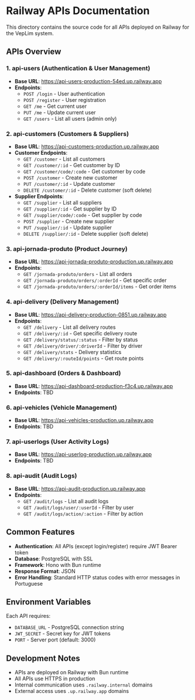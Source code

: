 # Railway APIs Documentation

This directory contains the source code for all APIs deployed on Railway for the VepLim system.

## APIs Overview

### 1. **api-users** (Authentication & User Management)
- **Base URL**: https://api-users-production-54ed.up.railway.app
- **Endpoints**:
  - `POST /login` - User authentication
  - `POST /register` - User registration  
  - `GET /me` - Get current user
  - `PUT /me` - Update current user
  - `GET /users` - List all users (admin only)

### 2. **api-customers** (Customers & Suppliers)
- **Base URL**: https://api-customers-production.up.railway.app
- **Customer Endpoints**:
  - `GET /customer` - List all customers
  - `GET /customer/:id` - Get customer by ID
  - `GET /customer/code/:code` - Get customer by code
  - `POST /customer` - Create new customer
  - `PUT /customer/:id` - Update customer
  - `DELETE /customer/:id` - Delete customer (soft delete)
- **Supplier Endpoints**:
  - `GET /supplier` - List all suppliers
  - `GET /supplier/:id` - Get supplier by ID
  - `GET /supplier/code/:code` - Get supplier by code
  - `POST /supplier` - Create new supplier
  - `PUT /supplier/:id` - Update supplier
  - `DELETE /supplier/:id` - Delete supplier (soft delete)

### 3. **api-jornada-produto** (Product Journey)
- **Base URL**: https://api-jornada-produto-production.up.railway.app
- **Endpoints**:
  - `GET /jornada-produto/orders` - List all orders
  - `GET /jornada-produto/orders/:orderId` - Get specific order
  - `GET /jornada-produto/orders/:orderId/items` - Get order items

### 4. **api-delivery** (Delivery Management)
- **Base URL**: https://api-delivery-production-0851.up.railway.app
- **Endpoints**:
  - `GET /delivery` - List all delivery routes
  - `GET /delivery/:id` - Get specific delivery route
  - `GET /delivery/status/:status` - Filter by status
  - `GET /delivery/driver/:driverId` - Filter by driver
  - `GET /delivery/stats` - Delivery statistics
  - `GET /delivery/:routeId/points` - Get route points

### 5. **api-dashboard** (Orders & Dashboard)
- **Base URL**: https://api-dashboard-production-f3c4.up.railway.app
- **Endpoints**: TBD

### 6. **api-vehicles** (Vehicle Management)
- **Base URL**: https://api-vehicles-production.up.railway.app
- **Endpoints**: TBD

### 7. **api-userlogs** (User Activity Logs)
- **Base URL**: https://api-userlog-production.up.railway.app
- **Endpoints**: TBD

### 8. **api-audit** (Audit Logs)
- **Base URL**: https://api-audit-production.up.railway.app
- **Endpoints**:
  - `GET /audit/logs` - List all audit logs
  - `GET /audit/logs/user/:userId` - Filter by user
  - `GET /audit/logs/action/:action` - Filter by action

## Common Features

- **Authentication**: All APIs (except login/register) require JWT Bearer token
- **Database**: PostgreSQL with SSL
- **Framework**: Hono with Bun runtime
- **Response Format**: JSON
- **Error Handling**: Standard HTTP status codes with error messages in Portuguese

## Environment Variables

Each API requires:
- `DATABASE_URL` - PostgreSQL connection string
- `JWT_SECRET` - Secret key for JWT tokens
- `PORT` - Server port (default: 3000)

## Development Notes

- APIs are deployed on Railway with Bun runtime
- All APIs use HTTPS in production
- Internal communication uses `.railway.internal` domains
- External access uses `.up.railway.app` domains